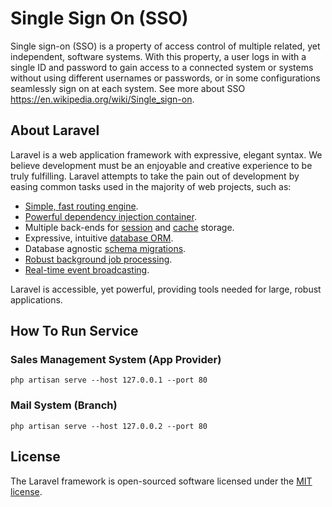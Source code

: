 # Single Sign On (SSO) 

Single sign-on (SSO) is a property of access control of multiple related, yet independent, software systems. With this property, a user logs in with a single ID and password to gain access to a connected system or systems without using different usernames or passwords, or in some configurations seamlessly sign on at each system. 
See more about SSO https://en.wikipedia.org/wiki/Single_sign-on.

## About Laravel

Laravel is a web application framework with expressive, elegant syntax. We believe development must be an enjoyable and creative experience to be truly fulfilling. Laravel attempts to take the pain out of development by easing common tasks used in the majority of web projects, such as:

- [Simple, fast routing engine](https://laravel.com/docs/routing).
- [Powerful dependency injection container](https://laravel.com/docs/container).
- Multiple back-ends for [session](https://laravel.com/docs/session) and [cache](https://laravel.com/docs/cache) storage.
- Expressive, intuitive [database ORM](https://laravel.com/docs/eloquent).
- Database agnostic [schema migrations](https://laravel.com/docs/migrations).
- [Robust background job processing](https://laravel.com/docs/queues).
- [Real-time event broadcasting](https://laravel.com/docs/broadcasting).

Laravel is accessible, yet powerful, providing tools needed for large, robust applications.

## How To Run Service

### Sales Management System (App Provider)
```
php artisan serve --host 127.0.0.1 --port 80
```

### Mail System (Branch)
```
php artisan serve --host 127.0.0.2 --port 80
```

## License

The Laravel framework is open-sourced software licensed under the [MIT license](https://opensource.org/licenses/MIT).
